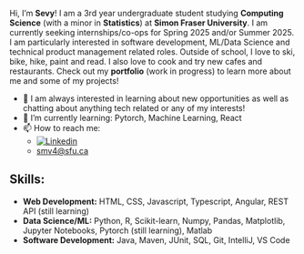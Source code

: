 Hi, I’m **Sevy**! I am a 3rd year undergraduate student studying **Computing Science** (with a minor in **Statistics**) at **Simon Fraser University**.  I am currently seeking internships/co-ops for Spring 2025 and/or Summer 2025. I am particularly 
interested in software development, ML/Data Science and technical product management related roles. Outside of school, I love to ski, bike, hike, paint and read. I also love to cook and try new cafes and restaurants. 
Check out my **portfolio** (work in progress) to learn more about me and some of my projects! 
- 💬 I am always interested in learning about new opportunities as well as chatting about anything tech related or any of my interests! 
- 🌱 I’m currently learning: Pytorch, Machine Learning, React
- 📫 How to reach me:
  - [![Linkedin](https://img.shields.io/badge/-LinkedIn-blue?style=flat&logo=Linkedin&logoColor=white)](https://www.linkedin.com/in/sevy-veeken-9660a2254/)
  - smv4@sfu.ca
 
## Skills:
- **Web Development:** HTML, CSS, Javascript, Typescript, Angular, REST API (still learning)
- **Data Science/ML:** Python, R, Scikit-learn, Numpy, Pandas, Matplotlib, Jupyter Notebooks, Pytorch (still learning), Matlab
- **Software Development:** Java, Maven, JUnit, SQL, Git, IntelliJ, VS Code

<!---
SevyV/SevyV is a ✨ special ✨ repository because its `README.md` (this file) appears on your GitHub profile.
You can click the Preview link to take a look at your changes.
--->
